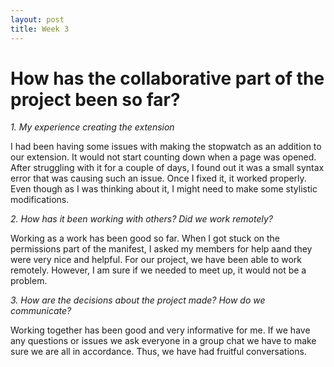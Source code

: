```yaml
---
layout: post
title: Week 3
---
```


# How has the collaborative part of the project been so far? ##

*1. My experience creating the extension* 

I had been having some issues with making the stopwatch as an addition to our extension. It would not start counting down when a page was opened. After struggling with it for a couple of days, I found out it was a small syntax error that was causing such an issue. Once I fixed it, it worked properly. Even though as I was thinking about it, I might need to make some stylistic modifications. 

*2. How has it been working with others? Did we work remotely?*

Working as a work has been good so far. When I got stuck on the permissions part of the manifest, I asked my members for help aand they were very nice and helpful. For our project, we have been able to work remotely. However, I am sure if we needed to meet up, it would not be a problem. 

*3. How are the decisions about the project made? How do we communicate?*

Working together has been good and very informative for me. If we have any questions or issues we ask everyone in a group chat we have to make sure we are all in accordance. Thus, we have had fruitful conversations.

